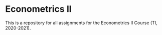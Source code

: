 # Econometrics II 

This is a repository for all assignments for the Econometrics II Course (TI, 2020-2021). 